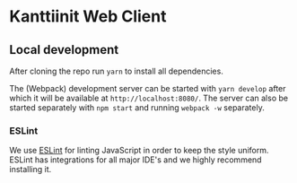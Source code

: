 # Kanttiinit Web Client

## Local development

After cloning the repo run `yarn` to install all dependencies.

The (Webpack) development server can be started with `yarn develop` after which it will be available at `http://localhost:8080/`. The server can also be started separately with `npm start` and running `webpack -w` separately.

### ESLint
We use [ESLint](http://eslint.org/) for linting JavaScript in order to keep the style uniform. ESLint has integrations for all major IDE's and we highly recommend installing it.

